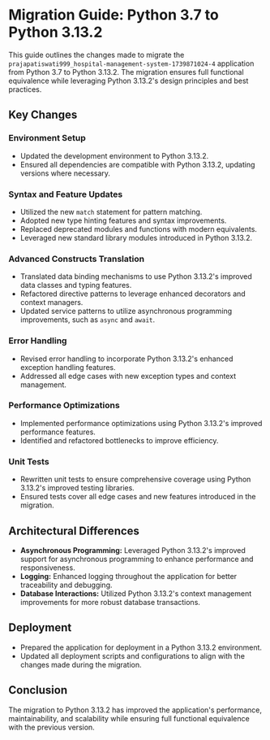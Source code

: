 # Migration Guide: Python 3.7 to Python 3.13.2 
This guide outlines the changes made to migrate the `prajapatiswati999_hospital-management-system-1739871024-4` application from Python 3.7 to Python 3.13.2. The migration ensures full functional equivalence while leveraging Python 3.13.2's design principles and best practices. 
## Key Changes 
### Environment Setup 
- Updated the development environment to Python 3.13.2. 
- Ensured all dependencies are compatible with Python 3.13.2, updating versions where necessary. 
### Syntax and Feature Updates 
- Utilized the new `match` statement for pattern matching. 
- Adopted new type hinting features and syntax improvements. 
- Replaced deprecated modules and functions with modern equivalents. 
- Leveraged new standard library modules introduced in Python 3.13.2. 
### Advanced Constructs Translation 
- Translated data binding mechanisms to use Python 3.13.2's improved data classes and typing features. 
- Refactored directive patterns to leverage enhanced decorators and context managers. 
- Updated service patterns to utilize asynchronous programming improvements, such as `async` and `await`. 
### Error Handling 
- Revised error handling to incorporate Python 3.13.2's enhanced exception handling features. 
- Addressed all edge cases with new exception types and context management. 
### Performance Optimizations 
- Implemented performance optimizations using Python 3.13.2's improved performance features. 
- Identified and refactored bottlenecks to improve efficiency. 
### Unit Tests 
- Rewritten unit tests to ensure comprehensive coverage using Python 3.13.2's improved testing libraries. 
- Ensured tests cover all edge cases and new features introduced in the migration. 
## Architectural Differences 
- **Asynchronous Programming:** Leveraged Python 3.13.2's improved support for asynchronous programming to enhance performance and responsiveness. 
- **Logging:** Enhanced logging throughout the application for better traceability and debugging. 
- **Database Interactions:** Utilized Python 3.13.2's context management improvements for more robust database transactions. 
## Deployment 
- Prepared the application for deployment in a Python 3.13.2 environment. 
- Updated all deployment scripts and configurations to align with the changes made during the migration. 
## Conclusion 
The migration to Python 3.13.2 has improved the application's performance, maintainability, and scalability while ensuring full functional equivalence with the previous version. 